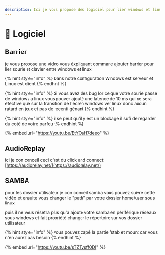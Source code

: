 ```yaml
---
description: Ici je vous propose des logiciel pour lier windows et linux
---
```


# 💽 Logiciel

## Barrier

je vous propose une vidéo vous éxpliquant commane ajouter barrier pour lier sourie et clavier entre windows et linux

{% hint style="info" %}
Dans notre configuration Windows est serveur et Linux est client
{% endhint %}

{% hint style="info" %}
Si vous avez des bug lor ce que votre sourie passe de windows a linux vous pouver ajouté une latence de 10 ms qui ne sera éféctive que sur la transition de l'écren windows ver linux donc aucun ratard en jeux et pas de recenti génant
{% endhint %}

{% hint style="info" %}
il se peut qu'il y est un blockage il sufi de regarder du coté de votre parfeu
{% endhint %}

{% embed url="https://youtu.be/EtYOaH7deeo" %}

## AudioReplay

ici je con conceil ceci c'est du click and connect:\
[https://audiorelay.net/](https://audiorelay.net/)

## SAMBA

pour les dossier utilisateur je con conceil samba vous pouvez suivre cette vidéo et ensuite vous changer le "path" par votre dossier home/user sous linux

puis il ne vous résetra plus qu'a ajouté votre samba en périférique réseaux sous windows et fait propriété changer le répertoire sur vos dossier utilisateur

{% hint style="info" %}
vous pouvez zapé la partie fstab et mount car vous n'en aurez pas besoin
{% endhint %}

{% embed url="https://youtu.be/sTZTvsff0DI" %}
